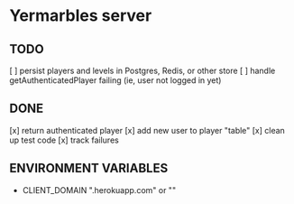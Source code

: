 # Yermarbles server

## TODO

[ ] persist players and levels in Postgres, Redis, or other store
[ ] handle getAuthenticatedPlayer failing (ie, user not logged in yet)

## DONE

[x] return authenticated player
[x] add new user to player "table"
[x] clean up test code
[x] track failures

## ENVIRONMENT VARIABLES

- CLIENT_DOMAIN   ".herokuapp.com" or ""
